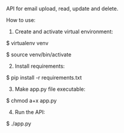 API for email upload, read, update and delete.

How to use:

1. Create and activate virtual environment:

$ virtualenv venv

$ source venv/bin/activate

2. Install requirements:

$ pip install -r requirements.txt

3. Make app.py file executable:

$ chmod a+x app.py

4. Run the API:

$ ./app.py